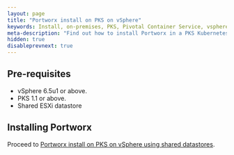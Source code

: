 ```yaml
---
layout: page
title: "Portworx install on PKS on vSphere"
keywords: Install, on-premises, PKS, Pivotal Container Service, vsphere, kubernetes, k8s, air gapped
meta-description: "Find out how to install Portworx in a PKS Kubernetes cluster on vSphere and have Portworx provide highly available volumes to any application deployed via Kubernetes."
hidden: true
disableprevnext: true
---
```


## Pre-requisites

* vSphere 6.5u1 or above.
* PKS 1.1 or above.
* Shared ESXi datastore

## Installing Portworx

Proceed to [Portworx install on PKS on vSphere using shared datastores](/install-portworx/on-premises/install-pks/).

<!-- If you have **local** datastores, proceed to [Portworx install on PKS on vSphere using local datastores](/install-portworx/on-premises/install-pks/install-pks-vsphere-local). -->